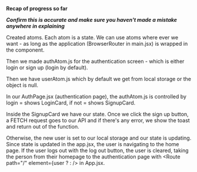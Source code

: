 **Recap of progress so far**

**_Confirm this is accurate and make sure you haven't made a mistake anywhere in explaining_**

Created atoms. Each atom is a state. We can use atoms where ever we want - as long as the application (BrowserRouter in main.jsx) is wrapped in the <RecoilRoot></RecoilRoot> component.

Then we made authAtom.js for the authentication screen - which is either login or sign up (login by default).

Then we have userAtom.js which by default we get from local storage or the object is null.

In our AuthPage.jsx (authentication page), the authAtom.js is controlled by login = shows LoginCard, if not = shows SignupCard.

Inside the SignupCard we have our state. Once we click the sign up button, a FETCH request goes to our API and if there's any error, we show the toast and return out of the function.

Otherwise, the new user is set to our local storage and our state is updating. Since state is updated in the app.jsx, the user is navigating to the home page. If the user logs out with the log out button, the user is cleared, taking the person from their homepage to the authentication page with <Route path="/" element={user ? <HomePage /> : <Navigate to="/auth"/>/> in App.jsx.
